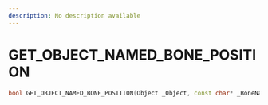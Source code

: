```yaml
---
description: No description available 
---
```


# GET_OBJECT_NAMED_BONE_POSITION

```cpp
bool GET_OBJECT_NAMED_BONE_POSITION(Object _Object, const char* _BoneName, Vector3* _Position);
```